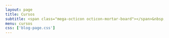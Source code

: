 ```yaml
---
layout: page
title: Cursos
subtitle: <span class="mega-octicon octicon-mortar-board"></span>&nbsp;&nbsp; Cursos NLP ofertados en Univalle
menu: cursos
css: ['blog-page.css']
---
```

